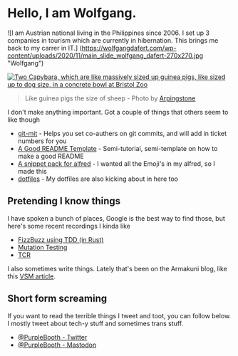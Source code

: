 # Hello, I am Wolfgang.

![I am Austrian national living in the Philippines since 2006. 
I set up 3 companies in tourism which are currently in hibernation.
This brings me back to my carrer in IT.]
(https://wolfgangdafert.com/wp-content/uploads/2020/11/main_slide_wolfgang_dafert-270x270.jpg
"Wolfgang")


[![Two Capybara, which are like massively sized up guinea pigs, like
sized up to dog size, in a concrete bowl at Bristol
Zoo](https://media.githubusercontent.com/media/PurpleBooth/PurpleBooth/main/capy.jpg
"Aren't they neat?")](https://commons.wikimedia.org/wiki/File:Bristol.zoo.capybara.arp.jpg)

> Like guinea pigs the size of sheep - Photo by
> [Arpingstone](https://commons.wikimedia.org/wiki/File:Bristol.zoo.capybara.arp.jpg)

I don't make anything important. Got a couple of things that others seem
to like though

  - [git-mit](https://github.com/PurpleBooth/git-mit/) - Helps you set
    co-authers on git commits, and will add in ticket numbers for you
  - [A Good README
    Template](https://github.com/PurpleBooth/a-good-readme-template) -
    Semi-tutorial, semi-template on how to make a good README
  - [A snippet pack for
    alfred](https://github.com/PurpleBooth/alfred-emoji-snippet-pack) -
    I wanted all the Emoji's in my alfred, so I made this
  - [dotfiles](https://github.com/PurpleBooth/dotfiles) - My dotfiles
    are also kicking about in here too

## Pretending I know things

I have spoken a bunch of places, Google is the best way to find those,
but here's some recent recordings I kinda like

  - [FizzBuzz using TDD (in
    Rust)](https://www.youtube.com/watch?v=x2dKBLGsYv4)
  - [Mutation Testing](https://www.youtube.com/watch?v=4Pi9JbG8gto)
  - [TCR](https://www.youtube.com/watch?v=CXC8e_Mkoow)

I also sometimes write things. Lately that's been on the Armakuni blog,
like this [VSM
article](https://cloudnative.ly/running-a-value-stream-mapping-session-5e1d43fba0).

## Short form screaming

If you want to read the terrible things I tweet and toot, you can follow
below. I mostly tweet about tech-y stuff and sometimes trans stuff.

  - [@PurpleBooth - Twitter](https://twitter.com/PurpleBooth)
  - [@PurpleBooth - Mastodon](https://mastodon.technology/@PurpleBooth)
